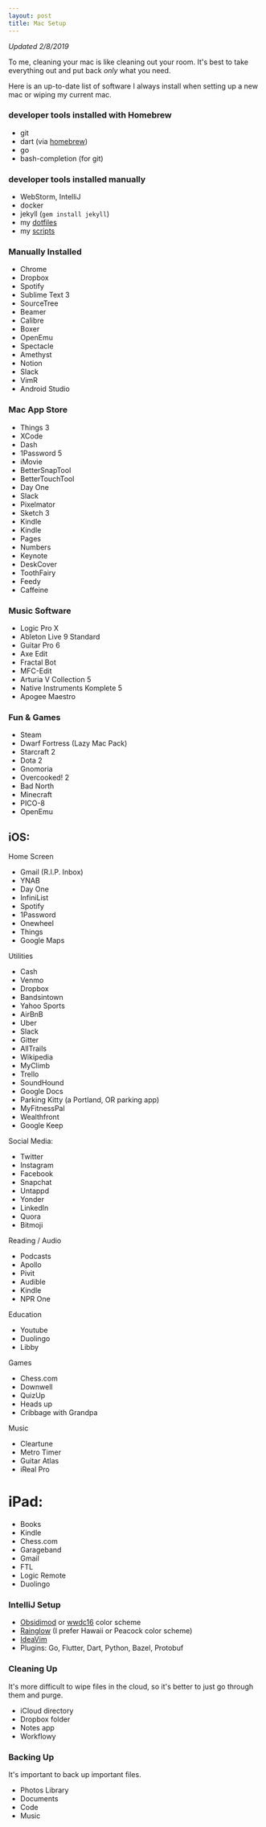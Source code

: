 ```yaml
---
layout: post
title: Mac Setup
---
```


*Updated 2/8/2019*

To me, cleaning your mac is like cleaning out your room. It's best to take
everything out and put back *only* what you need.

Here is an up-to-date list of software I always install when setting up a new
mac or wiping my current mac.

### developer tools installed with Homebrew

- git
- dart (via [homebrew][dart-homebrew])
- go
- bash-completion (for git)

### developer tools installed manually

- WebStorm, IntelliJ
- docker
- jekyll (`gem install jekyll`)
- my [dotfiles][dotfiles]
- my [scripts][scripts]

### Manually Installed

- Chrome
- Dropbox
- Spotify
- Sublime Text 3
- SourceTree
- Beamer
- Calibre
- Boxer
- OpenEmu
- Spectacle
- Amethyst
- Notion
- Slack
- VimR
- Android Studio

### Mac App Store

- Things 3
- XCode
- Dash
- 1Password 5
- iMovie
- BetterSnapTool
- BetterTouchTool
- Day One
- Slack
- Pixelmator
- Sketch 3
- Kindle
- Kindle
- Pages
- Numbers
- Keynote
- DeskCover
- ToothFairy
- Feedy
- Caffeine

### Music Software

- Logic Pro X
- Ableton Live 9 Standard
- Guitar Pro 6
- Axe Edit
- Fractal Bot
- MFC-Edit
- Arturia V Collection 5
- Native Instruments Komplete 5
- Apogee Maestro

### Fun & Games

- Steam
- Dwarf Fortress (Lazy Mac Pack)
- Starcraft 2
- Dota 2
- Gnomoria
- Overcooked! 2
- Bad North
- Minecraft
- PICO-8
- OpenEmu

## iOS:

Home Screen

- Gmail (R.I.P. Inbox)
- YNAB
- Day One
- InfiniList
- Spotify
- 1Password
- Onewheel
- Things
- Google Maps

Utilities

- Cash
- Venmo
- Dropbox
- Bandsintown
- Yahoo Sports
- AirBnB
- Uber
- Slack
- Gitter
- AllTrails
- Wikipedia
- MyClimb
- Trello
- SoundHound
- Google Docs
- Parking Kitty (a Portland, OR parking app)
- MyFitnessPal
- Wealthfront
- Google Keep

Social Media:
- Twitter
- Instagram
- Facebook
- Snapchat
- Untappd
- Yonder
- LinkedIn
- Quora
- Bitmoji

Reading / Audio

- Podcasts 
- Apollo
- Pivit
- Audible
- Kindle
- NPR One

Education

- Youtube
- Duolingo
- Libby

Games

- Chess.com
- Downwell
- QuizUp
- Heads up
- Cribbage with Grandpa

Music

- Cleartune
- Metro Timer
- Guitar Atlas
- iReal Pro

# iPad:

- Books
- Kindle
- Chess.com
- Garageband
- Gmail
- FTL
- Logic Remote
- Duolingo

### IntelliJ Setup

- [Obsidimod][obsidimod] or [wwdc16][wwdc16-mod] color scheme
- [Rainglow][rainglow] (I prefer Hawaii or Peacock color scheme)
- [IdeaVim][idea-vim]
- Plugins: Go, Flutter, Dart, Python, Bazel, Protobuf

### Cleaning Up

It's more difficult to wipe files in the cloud, so it's better to just go
through them and purge.

- iCloud directory
- Dropbox folder
- Notes app
- Workflowy

### Backing Up

It's important to back up important files.

- Photos Library
- Documents
- Code
- Music

[dart-homebrew]: https://www.dartlang.org/install/mac
[obsidimod]: http://color-themes.com/?view=theme&id=563a1a9c80b4acf11273af02
[wwdc16-mod]: http://color-themes.com/?view=theme&id=58921623cc35aa1b00dba3f9
[rainglow]: https://rainglow.io
[vimr]: http://vimr.org/
[idea-vim]: https://github.com/JetBrains/ideavim
[dotfiles]: https://github.com/johnpryan/dotfiles
[scripts]: https://github.com/johnpryan/scripts

